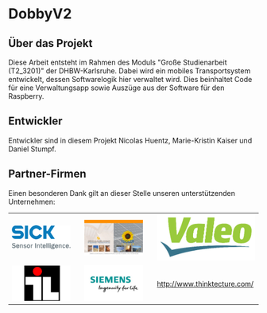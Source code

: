 # DobbyV2

## Über das Projekt
Diese Arbeit entsteht im Rahmen des Moduls "Große Studienarbeit (T2\_3201)" der DHBW-Karlsruhe. Dabei wird ein mobiles Transportsystem entwickelt, dessen Softwarelogik hier verwaltet wird. Dies beinhaltet Code für eine Verwaltungsapp sowie Auszüge aus der Software für den Raspberry. 

## Entwickler
Entwickler sind in diesem Projekt Nicolas Huentz, Marie-Kristin Kaiser und Daniel Stumpf.

## Partner-Firmen
Einen besonderen Dank gilt an dieser Stelle unseren unterstützenden Unternehmen:

<table >
<tr><td>
  <a href="https://www.sick.com/de/de/"><img src="https://github.com/MarieKristin/DobbyV2/blob/master/Dokumentation/Firmen/sick.png" width="200"/></a></td><td></td><td>
   <a href="http://hasler-holztreppen.de/"><img src="https://github.com/MarieKristin/DobbyV2/blob/master/Dokumentation/Firmen/hasler.png" width="200"/></a></td><td></td><td><a href="http://www.valeo.de/"><img src="https://github.com/MarieKristin/DobbyV2/blob/master/Dokumentation/Firmen/valeo.png" width="200"/></a></td></tr>
<tr><td>
  <a href="http://www.il-online.de/"><img src="https://github.com/MarieKristin/DobbyV2/blob/master/Dokumentation/Firmen/ile.png" width="200"/></a></td><td></td><td>
   <a href="https://www.siemens.com/de/de/home.html"><img src="https://github.com/MarieKristin/DobbyV2/blob/master/Dokumentation/Firmen/siemens.jpg" width="200"/></a></td><td></td><td>
   <a href="http://www.thinktecture.com/">http://www.thinktecture.com/</a></td></tr>

</table>


